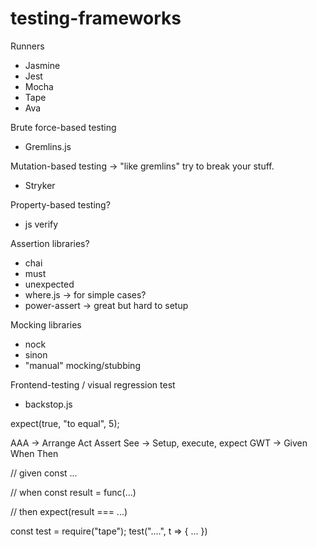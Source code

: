 # testing-frameworks

Runners
* Jasmine
* Jest
* Mocha
* Tape
* Ava

Brute force-based testing
* Gremlins.js

Mutation-based testing
-> "like gremlins" try to break your stuff.
* Stryker

Property-based testing?
* js verify

Assertion libraries?
* chai
* must
* unexpected
* where.js -> for simple cases?
* power-assert -> great but hard to setup

Mocking libraries
* nock
* sinon
* "manual" mocking/stubbing

Frontend-testing / visual regression test
* backstop.js

expect(true, "to equal", 5);

AAA -> Arrange Act Assert
See -> Setup, execute, expect
GWT -> Given When Then

// given
const ...

// when
const result = func(...)

// then
expect(result === ...)


const test = require("tape");
test("....", t => {
...
})